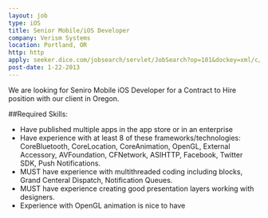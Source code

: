 ```yaml
---
layout: job
type: iOS
title: Senior Mobile/iOS Developer
company: Verism Systems
location: Portland, OR
http: http
apply: seeker.dice.com/jobsearch/servlet/JobSearch?op=101&dockey=xml/c/9/c933e8fcf2e97a31648696eae1d207c0@endecaindex&c=1&source=20&utm_source=Indeed&utm_medium=Aggregator&utm_content=&utm_campaign=Advocacy_Ongoing
post-date: 1-22-2013
--- 
```


We are looking for Seniro Mobile iOS Developer for a Contract to Hire position with our client in Oregon.

##Required Skills:

* Have published multiple apps in the app store or in an enterprise
* Have experience with at least 8 of these frameworks/technologies: CoreBluetooth, CoreLocation, CoreAnimation, OpenGL, External Accessory, AVFoundation, CFNetwork, ASIHTTP, Facebook, Twitter SDK, Push Notifications.
* MUST have experience with multithreaded coding including blocks, Grand Centeral Dispatch, Notification Queues.
* MUST have experience creating good presentation layers working with designers.
* Experience with OpenGL animation is nice to have
